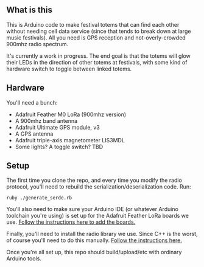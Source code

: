 ## What is this
This is Arduino code to make  festival totems that can find each other without needing cell
data service (since that tends to break down at large music festivals). All you need is GPS
reception and not-overly-crowded 900mhz radio spectrum.

It's currently a work in progress. The end goal is that the totems will glow their LEDs in the
direction of other totems at festivals, with some kind of hardware switch to toggle between linked
totems.

## Hardware

You'll need a bunch:

* Adafruit Feather M0 LoRa (900mhz version)
* A 900mhz band antenna
* Adafruit Ultimate GPS module, v3
* A GPS antenna
* Adafruit triple-axis magnetometer LIS3MDL
* Some lights? A toggle switch? TBD

## Setup

The first time you clone the repo, and every time you modify the radio protocol, you'll need to
rebuild the serialization/deserialization code. Run:

```
ruby ./generate_serde.rb
```

You'll also need to make sure your Arduino IDE (or whatever Arduino toolchain you're using) is set
up for the Adafruit Feather LoRa boards we use.
[Follow the instructions here to add the boards.](https://learn.adafruit.com/adafruit-feather-m0-radio-with-lora-radio-module/setup)

Finally, you'll need to install the radio library we use. Since C++ is the worst, of course you'll
need to do this manually.
[Follow the instructions here.](https://learn.adafruit.com/adafruit-feather-m0-radio-with-lora-radio-module/using-the-rfm-9x-radio)

Once you're all set up, this repo should build/upload/etc with ordinary Arduino tools.